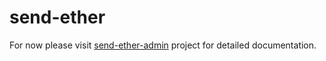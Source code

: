 # send-ether

For now please visit [send-ether-admin](https://github.com/jakubsmiarowski/send-ether-admin) project for detailed documentation.
